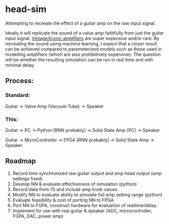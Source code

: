 # head-sim
Attempting to recreate the effect of a guitar amp on the raw input signal.

Ideally it will replicate the sound of a valve amp faithfully from just the guitar input signal. [Vintage/Iconic amplifiers](https://www.guitarworld.com/gear/10-most-iconic-guitar-amps) are super expensive and/or rare. By recreating the sound using machine learning, I expect that a closer result can be achieved compared to parameterized models such as those used in modelling amplifiers (which are also prohibitively expensive). The question will be whether the resulting simulation can be run in real time and with minimal delay.

## Process:

### Standard: 
Guitar -> Valve Amp (Vacuum Tube) -> Speaker

### This: 
Guitar -> PC -> Python [RNN probably] -> Solid State Amp (PC) -> Speaker

Guitar -> MicroController -> FPGA [RNN probably] -> Solid State Amp -> Speaker

## Roadmap
1. Record time synchronized raw guitar output and amp head output (amp settings fixed).
2. Develop NN & evaluate effectiveness of simulation (python)
3. Record data from (1) and include amp knob values
4. Modify NN to evaluate ability to simulate full amp setting range (python)
5. Evaluate feasibility & cost of porting NN to FPGA
6. Port NN to FGPA, construct hardware for evaluation of realtime/delay.
7. Implement for use with real guitar & speaker (ADC, microcontroller, FGPA, DAC, power amp)
